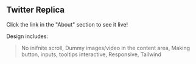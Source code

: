 ## Twitter Replica

Click the link in the "About" section to see it live!

Design includes:
> No inifnite scroll, 
> Dummy images/video in the content area, 
> Making button, inputs, tooltips interactive, 
> Responsive, 
> Tailwind
